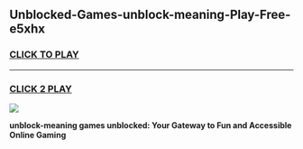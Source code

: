 
## Unblocked-Games-unblock-meaning-Play-Free-e5xhx
<h3>
<a href="https://premium76.site?title=unblock-meaning&ref=20M">CLICK TO PLAY</a></h3>
<hr>

<h3>
<a href="https://premium76.site?title=unblock-meaning&ref=20M">CLICK 2 PLAY</a>
  
</h3>

<a href="https://premium76.site?title=unblock-meaning&ref=19M"><img src="https://clearcache.store/games.png"></a>


**unblock-meaning games unblocked: Your Gateway to Fun and Accessible Online Gaming**
